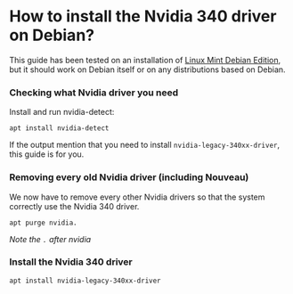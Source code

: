 # How to install the Nvidia 340 driver on Debian?

This guide has been tested on an installation of [Linux Mint Debian Edition](https://www.linuxmint.com/download_lmde.php), but it should work on Debian itself or on any distributions based on Debian.

### Checking what Nvidia driver you need

Install and run nvidia-detect:

```
apt install nvidia-detect
```

If the output mention that you need to install `nvidia-legacy-340xx-driver`, this guide is for you.

### Removing every old Nvidia driver (including Nouveau)

We now have to remove every other Nvidia drivers so that the system correctly use the Nvidia 340 driver.

```
apt purge nvidia.
```

*Note the `.` after nvidia*


### Install the Nvidia 340 driver

```
apt install nvidia-legacy-340xx-driver
```
